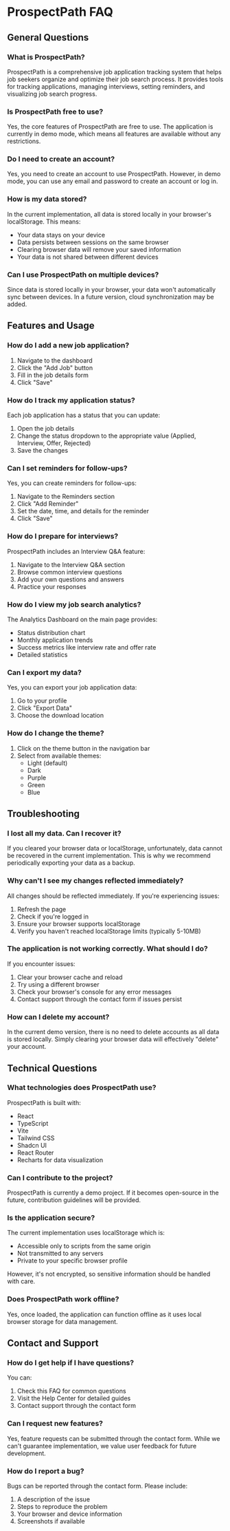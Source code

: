# ProspectPath FAQ

## General Questions

### What is ProspectPath?

ProspectPath is a comprehensive job application tracking system that helps job seekers organize and optimize their job search process. It provides tools for tracking applications, managing interviews, setting reminders, and visualizing job search progress.

### Is ProspectPath free to use?

Yes, the core features of ProspectPath are free to use. The application is currently in demo mode, which means all features are available without any restrictions.

### Do I need to create an account?

Yes, you need to create an account to use ProspectPath. However, in demo mode, you can use any email and password to create an account or log in.

### How is my data stored?

In the current implementation, all data is stored locally in your browser's localStorage. This means:
- Your data stays on your device
- Data persists between sessions on the same browser
- Clearing browser data will remove your saved information
- Your data is not shared between different devices

### Can I use ProspectPath on multiple devices?

Since data is stored locally in your browser, your data won't automatically sync between devices. In a future version, cloud synchronization may be added.

## Features and Usage

### How do I add a new job application?

1. Navigate to the dashboard
2. Click the "Add Job" button
3. Fill in the job details form
4. Click "Save"

### How do I track my application status?

Each job application has a status that you can update:
1. Open the job details
2. Change the status dropdown to the appropriate value (Applied, Interview, Offer, Rejected)
3. Save the changes

### Can I set reminders for follow-ups?

Yes, you can create reminders for follow-ups:
1. Navigate to the Reminders section
2. Click "Add Reminder"
3. Set the date, time, and details for the reminder
4. Click "Save"

### How do I prepare for interviews?

ProspectPath includes an Interview Q&A feature:
1. Navigate to the Interview Q&A section
2. Browse common interview questions
3. Add your own questions and answers
4. Practice your responses

### How do I view my job search analytics?

The Analytics Dashboard on the main page provides:
- Status distribution chart
- Monthly application trends
- Success metrics like interview rate and offer rate
- Detailed statistics

### Can I export my data?

Yes, you can export your job application data:
1. Go to your profile
2. Click "Export Data"
3. Choose the download location

### How do I change the theme?

1. Click on the theme button in the navigation bar
2. Select from available themes:
   - Light (default)
   - Dark
   - Purple
   - Green
   - Blue

## Troubleshooting

### I lost all my data. Can I recover it?

If you cleared your browser data or localStorage, unfortunately, data cannot be recovered in the current implementation. This is why we recommend periodically exporting your data as a backup.

### Why can't I see my changes reflected immediately?

All changes should be reflected immediately. If you're experiencing issues:
1. Refresh the page
2. Check if you're logged in
3. Ensure your browser supports localStorage
4. Verify you haven't reached localStorage limits (typically 5-10MB)

### The application is not working correctly. What should I do?

If you encounter issues:
1. Clear your browser cache and reload
2. Try using a different browser
3. Check your browser's console for any error messages
4. Contact support through the contact form if issues persist

### How can I delete my account?

In the current demo version, there is no need to delete accounts as all data is stored locally. Simply clearing your browser data will effectively "delete" your account.

## Technical Questions

### What technologies does ProspectPath use?

ProspectPath is built with:
- React
- TypeScript
- Vite
- Tailwind CSS
- Shadcn UI
- React Router
- Recharts for data visualization

### Can I contribute to the project?

ProspectPath is currently a demo project. If it becomes open-source in the future, contribution guidelines will be provided.

### Is the application secure?

The current implementation uses localStorage which is:
- Accessible only to scripts from the same origin
- Not transmitted to any servers
- Private to your specific browser profile

However, it's not encrypted, so sensitive information should be handled with care.

### Does ProspectPath work offline?

Yes, once loaded, the application can function offline as it uses local browser storage for data management.

## Contact and Support

### How do I get help if I have questions?

You can:
1. Check this FAQ for common questions
2. Visit the Help Center for detailed guides
3. Contact support through the contact form

### Can I request new features?

Yes, feature requests can be submitted through the contact form. While we can't guarantee implementation, we value user feedback for future development.

### How do I report a bug?

Bugs can be reported through the contact form. Please include:
1. A description of the issue
2. Steps to reproduce the problem
3. Your browser and device information
4. Screenshots if available
